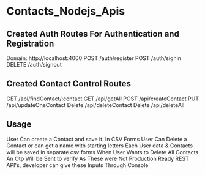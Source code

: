 # Contacts_Nodejs_Apis

## Created Auth Routes For Authentication and Registration
Domain: http://localhost:4000
POST /auth/register
POST /auth/signin
DELETE /auth/signout
## Created Contact Control Routes
GET  /api/findContact/:contact
GET  /api/getAll
POST /api/createContact
PUT  /api/updateOneContact
Delete /api/deleteContact
Delete /api/deleteAll
## Usage
User Can create a Contact and save it. In CSV Forms
User Can Delete a Contact or can get a name with starting letters
Each User data & Contacts will be saved in separate csv forms
When User Wants to Delete All Contacts An Otp Will be Sent to verify
As These were Not Production Ready REST API's, developer can give these Inputs Through Console
